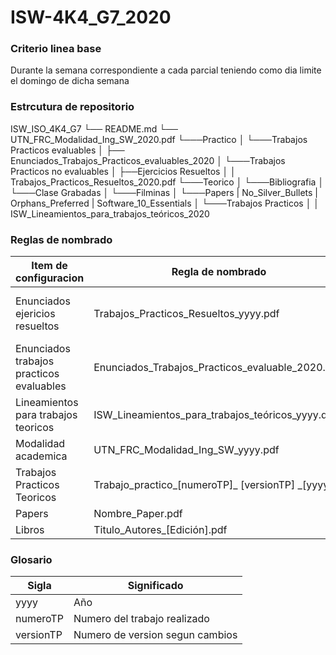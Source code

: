 ﻿# ISW-4K4_G7_2020

### Criterio linea base ###

Durante la semana correspondiente a cada parcial teniendo como dia limite el domingo de dicha semana


### Estrcutura de repositorio ###
ISW_ISO_4K4_G7
└──   README.md
└──	UTN_FRC_Modalidad_Ing_SW_2020.pdf
└───Practico
│   └───Trabajos Practicos evaluables
│		├──	Enunciados_Trabajos_Practicos_evaluables_2020
│   └───Trabajos Practicos no evaluables
│       ├──Ejercicios Resueltos
│ 		│ Trabajos_Practicos_Resueltos_2020.pdf
└───Teorico
│   └───Bibliografia
│   └───Clase Grabadas
│ 	└───Filminas
│ 	└───Papers
		| No_Silver_Bullets
		| Orphans_Preferred
		| Software_10_Essentials
│ 	└───Trabajos Practicos
│ 		│ ISW_Lineamientos_para_trabajos_teóricos_2020


### Reglas de nombrado ###

| Item de configuracion | Regla de nombrado | Ubicacion fisica |
| --------------------- | ----------------- | ---------------- |
| Enunciados ejericios resueltos | Trabajos_Practicos_Resueltos_yyyy.pdf |	/Practico/TrabajosP racticos no evaluables/Ejercicios Resueltos |
| Enunciados trabajos practicos evaluables | Enunciados_Trabajos_Practicos_evaluable_2020.pdf | /Practico/Trabajos Practicos evaluables |
| Lineamientos para trabajos teoricos |  ISW_Lineamientos_para_trabajos_teóricos_yyyy.docx | /Teorico/Trabajos Practicos | 
| Modalidad academica | UTN_FRC_Modalidad_Ing_SW_yyyy.pdf | / |
| Trabajos Practicos Teoricos | Trabajo_practico_[numeroTP]_ [versionTP] _[yyyy] | /Teorico/Trabajos Practicos |
| Papers | Nombre_Paper.pdf | /Teorico/Papers
| Libros | Titulo_Autores_[Edición].pdf | /Teorico/Bibliografia |


### Glosario ###

| Sigla | Significado |
| ----- | ----------- |
| yyyy  | Año |
| numeroTP | Numero del trabajo realizado | 
| versionTP | Numero de version segun cambios |
